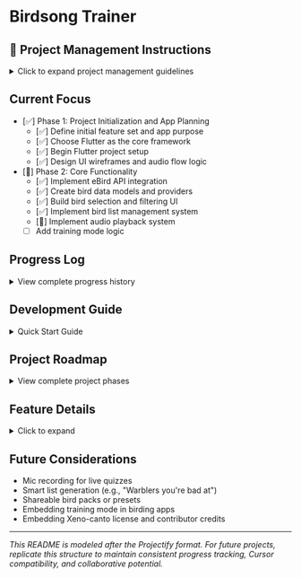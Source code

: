 # Birdsong Trainer

## 🚨 Project Management Instructions
<details>
<summary>Click to expand project management guidelines</summary>

**IMPORTANT**: This README is a living document managed by Projectify and Cursor.
To maintain compatibility and effectiveness:
1. Do not modify the structure of special sections (marked with 🚨)
2. Keep all Cursor-specific metadata intact
3. Update the Progress Log with every significant change
4. Use the provided section templates for new content
5. Maintain the established heading hierarchy
</details>

## Current Focus
- [✅] Phase 1: Project Initialization and App Planning
  - [✅] Define initial feature set and app purpose
  - [✅] Choose Flutter as the core framework
  - [✅] Begin Flutter project setup
  - [✅] Design UI wireframes and audio flow logic
- [🔄] Phase 2: Core Functionality
  - [✅] Implement eBird API integration
  - [✅] Create bird data models and providers
  - [✅] Build bird selection and filtering UI
  - [✅] Implement bird list management system
  - [🔄] Implement audio playback system
  - [ ] Add training mode logic

## Progress Log
<details>
<summary>View complete progress history</summary>

### 2025-04-10 (Evening)
- Phase: Phase 2 - Core Functionality
- Work completed:
  - Implemented comprehensive bird list management system
    - Created `BirdList` model with support for predefined and custom lists
    - Implemented `BirdListsNotifier` for state management
    - Built full-screen bird list editor with tabbed interface
    - Added region-based bird filtering
    - Implemented list creation, editing, and deletion
  - Enhanced UI/UX for bird list management
    - Converted edit dialog to full-screen view for better usability
    - Added tabbed interface for managing birds in list
    - Implemented loading states and error handling
    - Added refresh functionality for region changes
  - Technical improvements:
    - Proper state management with Riverpod
    - Efficient bird data fetching and caching
    - Robust error handling for API calls
    - Clean separation of concerns between models and UI
- Challenges encountered:
  - Managing state updates in the list editor
  - Handling API response data conversion
  - Ensuring proper cleanup of resources
  - Maintaining list consistency during edits
- Next steps:
  - Implement audio playback system
  - Add training mode logic
  - Add data persistence for custom lists
  - Implement bird call playback

### 2025-04-10 (Afternoon)
- Phase: Phase 2 - Core Functionality
- Work completed:
  - Implemented eBird API integration with secure key handling
  - Created comprehensive bird data models (Bird, BirdList)
  - Built bird selection screen with region filtering
  - Implemented Riverpod state management
  - Added error handling and logging for API calls
- Challenges encountered:
  - Species code mismatches between our lists and eBird
  - API endpoint structure required adjustments
  - Region code format differences needed resolution
- Next steps:
  - Fix species code mismatches
  - Implement proper error recovery
  - Add data persistence
  - Begin audio playback implementation

### 2025-04-10 (Morning)
- Phase: Phase 1 - Project Initialization
- Work completed:
  - Set up Flutter project structure
  - Implemented basic bird data models
  - Created initial UI wireframes
  - Added core dependencies
- Next steps:
  - Begin eBird API integration
  - Implement state management
  - Create bird selection UI

### 2025-04-10 (Early Morning)
- Phase: Phase 1 - Project Initialization
- Work completed:
  - Defined project scope and features
  - Selected Flutter as development framework
  - Created initial project structure
- Next steps:
  - Set up development environment
  - Create basic app structure
  - Begin implementing core features
</details>

## Development Guide
<details>
<summary>Quick Start Guide</summary>

### Dependencies

#### Core Flutter Packages
```yaml
  just_audio: ^0.9.36
  flutter_riverpod: ^2.4.9
  path_provider: ^2.1.1
  http: ^1.1.0
  flutter_dotenv: ^5.1.0
```

#### Setup
1. Install Flutter SDK and run:
   ```bash
   flutter doctor
   ```

2. Create new Flutter app:
   ```bash
   flutter create birdsong_trainer
   cd birdsong_trainer
   ```

3. Add dependencies to `pubspec.yaml`

4. Set up eBird API key:
   - Create `.env` file in project root
   - Add `EBIRD_API_KEY=your_key_here`

5. Run app on desired platform:
   ```bash
   flutter run -d chrome   # for web
   flutter run -d android  # for Android device
   flutter run -d ios      # for iOS
   ```
</details>

## Project Roadmap
<details>
<summary>View complete project phases</summary>

### Phase 1: Foundation & Planning ✅
- [✅] Project idea and scope definition
- [✅] Tool and framework selection (Flutter)
- [✅] App skeleton creation (routing, state management)
- [✅] Create example dataset of 5 bird calls

### Phase 2: Core Functionality 🔄
- [✅] Audio Player UI
  - Play/pause, skip, replay
  - Show species name
- [✅] Playback Modes
  - Single sound
  - Pairs (A then B)
  - Triplets
- [✅] Snippet Logic
  - Full song or 10s clip
  - Store/preprocess snippets
- [✅] Bird List Management
  - Predefined lists (e.g., Northeast Warblers)
  - Custom list creation and editing
  - Region-based bird filtering
  - Full-screen list editor with tabbed interface

### Phase 3: Bird List & User Controls 🔄
- [✅] Species/group selector UI
- [✅] User playlist creation
- [🔄] Shuffle/repeat logic
- [✅] Region-based filtering
- [✅] Family-based filtering

### Phase 4: Progress and Testing
- [ ] Implement training session types
  - [ ] Quiz Mode with multiple choice and text input
  - [ ] Learning Mode with preview and reinforcement options
  - [ ] Speed ID Mode with timing and scoring
  - [ ] Progressive Mode with adaptive difficulty
- [ ] Feedback system
  - [ ] "Correct/Incorrect" tracking
  - [ ] Time-based scoring
  - [ ] Progress tracking
  - [ ] Performance analytics
- [ ] User progress tracking
  - [ ] Mark birds as "known" or "practice more"
  - [ ] Track response time and accuracy
  - [ ] Generate personalized practice lists
- [ ] Optional scorekeeping mode
  - [ ] Session statistics
  - [ ] Historical performance
  - [ ] Achievement system

### Phase 5: Media & Offline Support
- [🔄] Cloud audio (Xeno-canto or Firebase)
- [ ] Offline caching for audio files
- [ ] Optional spectrogram display

### Phase 6: Advanced Features (Stretch Goals)
- [ ] Mic input for field ID
- [ ] Spectrogram-based guessing
- [ ] Flashcard quiz mode
- [ ] AI-generated hints or descriptions
</details>

## Feature Details
<details>
<summary>Click to expand</summary>

### Training Session Types
- **Quiz Mode**
  - Play bird song
  - User selects from multiple choice options
  - Option for text input identification
  - Timed response tracking
  - Score based on accuracy and speed
  - Difficulty levels (easy, medium, hard)

- **Learning Mode**
  - Two sub-modes:
    1. **Preview Mode**: Show bird name first, then play song
    2. **Reinforcement Mode**: Play song first, then reveal bird name
  - Focus on memorization and recognition
  - No scoring, pure learning experience
  - Option to repeat songs
  - Progress tracking for learned birds

- **Speed ID Mode**
  - Play bird song
  - User can pause/stop playback when they think they know the bird
  - Score based on:
    - Accuracy of identification
    - Time taken to identify
    - Portion of song heard (encourages quick recognition)
  - Leaderboard for fastest correct IDs
  - Difficulty settings (e.g., only show common birds, or include rare ones)

- **Progressive Mode**
  - Start with easy birds
  - Gradually introduce more challenging species
  - Track user's success rate
  - Automatically adjust difficulty based on performance
  - Focus on birds the user struggles with

### Bird List Management
- **Predefined Lists**:
  - Northeast Warblers
  - Spring Migrants
  - Common Thrushes
  - Each list includes species codes, common names, and scientific names
  - Region-specific filtering

- **Custom List Creation**:
  - Create new lists with custom names and descriptions
  - Add/remove birds from available species
  - Region-based bird filtering
  - Full-screen editor with tabbed interface

- **List Editing**:
  - Modify list name and description
  - Add/remove birds from the list
  - Change region to see different available birds
  - Real-time updates and state management

### Modes
- **Single Call Mode**: One song plays, user guesses.
- **Pair Mode**: Two back-to-back songs, user identifies both.
- **Triplet Mode**: Three songs for harder training.

### Clip Control
- User can toggle between full song or 10-second clips
- Randomized clip start (for realism)

### Group & Species Selection
- Filterable by:
  - Region (e.g., Northeast US)
  - Family (e.g., Warblers)
  - Difficulty (custom tag or metadata)

### User Feedback
- Clickable "Correct / Incorrect" tracker
- App adjusts frequency of species based on user accuracy
</details>

## Future Considerations
- Mic recording for live quizzes
- Smart list generation (e.g., "Warblers you're bad at")
- Shareable bird packs or presets
- Embedding training mode in birding apps
- Embedding Xeno-canto license and contributor credits

---

_This README is modeled after the Projectify format. For future projects, replicate this structure to maintain consistent progress tracking, Cursor compatibility, and collaborative potential._

